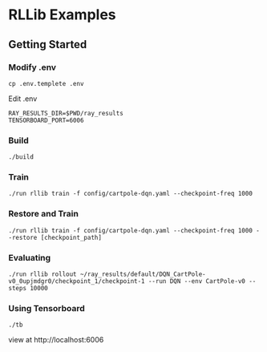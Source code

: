 # RLLib Examples


## Getting Started

### Modify .env
```
cp .env.templete .env
```

Edit .env
```
RAY_RESULTS_DIR=$PWD/ray_results
TENSORBOARD_PORT=6006
```

### Build
```
./build
```

### Train
```
./run rllib train -f config/cartpole-dqn.yaml --checkpoint-freq 1000
```

### Restore and Train
```
./run rllib train -f config/cartpole-dqn.yaml --checkpoint-freq 1000 --restore [checkpoint_path]
```

### Evaluating

```
./run rllib rollout ~/ray_results/default/DQN_CartPole-v0_0upjmdgr0/checkpoint_1/checkpoint-1 --run DQN --env CartPole-v0 --steps 10000
```

### Using Tensorboard
```
./tb
```

view at http://localhost:6006